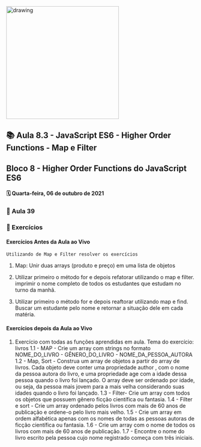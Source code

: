 <img src="https://user-images.githubusercontent.com/87394535/129942939-007fc304-2ac0-431d-b018-685951e5750f.png" alt="drawing" width="300"/>

## 📚 Aula 8.3 - JavaScript ES6 - Higher Order Functions - Map e Filter

## Bloco 8 - Higher Order Functions do JavaScript ES6

#### 🗓️ Quarta-feira, 06 de outubro de 2021

### 📖 Aula 39

### 📓 Exercícios

#### Exercícios Antes da Aula ao Vivo

    Utilizando de Map e Filter resolver os exercícios

1. Map: Unir duas arrays (produto e preço) em uma lista de objetos

2. Utilizar primeiro o método for e depois refatorar utilizando o map e filter. imprimir o nome completo de todos os estudantes que estudam no turno da manhã.

3. Utilizar primeiro o método for e depois reaftorar utilizando map e find. Buscar um estudante pelo nome e retornar a situação dele em cada matéria.

#### Exercícios depois da Aula ao Vivo

1. Exercício com todas as funções aprendidas em aula. Tema do exercício: livros
   1.1 - MAP - Crie um array com strings no formato NOME_DO_LIVRO - GÊNERO_DO_LIVRO - NOME_DA_PESSOA_AUTORA
   1.2 - Map, Sort - Construa um array de objetos a partir do array de livros. Cada objeto deve conter uma propriedade author , com o nome da pessoa autora do livro, e uma propriedade age com a idade dessa pessoa quando o livro foi lançado. O array deve ser ordenado por idade, ou seja, da pessoa mais jovem para a mais velha considerando suas idades quando o livro foi lançado.
   1.3 - Filter- Crie um array com todos os objetos que possuem gênero ficção científica ou fantasia.
   1.4 - Filter e sort - Crie um array ordenado pelos livros com mais de 60 anos de publicação e ordene-o pelo livro mais velho.
   1.5 - Crie um array em ordem alfabética apenas com os nomes de todas as pessoas autoras de ficção científica ou fantasia.
   1.6 - Crie um array com o nome de todos os livros com mais de 60 anos de publicação.
   1.7 - Encontre o nome do livro escrito pela pessoa cujo nome registrado começa com três iniciais.
